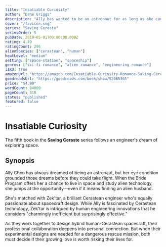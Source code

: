 ```yaml
---
title: "Insatiable Curiosity"
author: "Dane Griggs"
description: "Ally has wanted to be an astronaut for as long as she can remember, but an eye condition made that dream impossible. She views the Cerastean's Bride Program as her chance to finally get into space. Finding an alien husband isn't a priority—exploring space and taking apart alien technology is."
cover: "/favicon.svg"
series: "Saving Ceraste"
seriesOrder: 5
pubDate: 2019-05-01T00:00:00.000Z
rating: 4.39
ratingCount: 296
alienSpecies: ["cerastean", "human"]
heatLevel: "medium"
setting: ["space-station", "spaceship"]
genres: ["sci-fi romance", "alien romance", "engineering romance"]
isKU: true
amazonUrl: "https://amazon.com/Insatiable-Curiosity-Romance-Saving-Ceraste-ebook/dp/B07YXBS4FW"
goodreadsUrl: "https://goodreads.com/book/show/52665365"
price: "$4.99"
wordCount: 84000
pageCount: 318
status: "published"
featured: false
---
```


# Insatiable Curiosity

The fifth book in the **Saving Ceraste** series follows an engineer's dream of exploring space.

## Synopsis

Ally Chen has always dreamed of being an astronaut, but her eye condition grounded those dreams before they could take flight. When the Bride Program offers her a chance to live in space and study alien technology, she jumps at the opportunity—even if it means finding an alien husband.

She's matched with Zek'tar, a brilliant Cerastean engineer who's equally passionate about spacecraft design. While Ally is fascinated by Cerastean technology, Zek'tar is intrigued by human engineering innovations that he considers "charmingly inefficient but surprisingly effective."

As they work together to design hybrid human-Cerastean spacecraft, their professional collaboration deepens into personal connection. But when their experimental designs are needed for a dangerous rescue mission, both must decide if their growing love is worth risking their lives for.